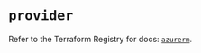 # `provider`

Refer to the Terraform Registry for docs: [`azurerm`](https://registry.terraform.io/providers/hashicorp/azurerm/3.90.0/docs).
